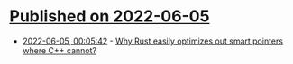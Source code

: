 # [Published on 2022-06-05](index.md)

* [2022-06-05, 00:05:42](https://news.ycombinator.com/item?id=31626508) - [Why Rust easily optimizes out smart pointers where C++ cannot?](https://news.ycombinator.com/item?id=31626508)
